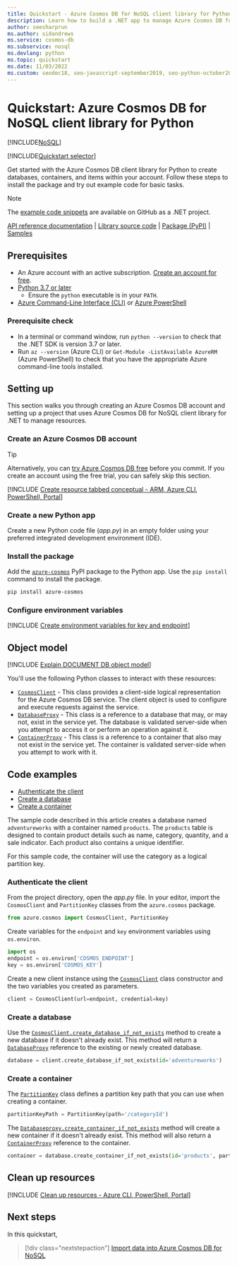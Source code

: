 ```yaml
---
title: Quickstart - Azure Cosmos DB for NoSQL client library for Python
description: Learn how to build a .NET app to manage Azure Cosmos DB for NoSQL account resources and data in this quickstart.
author: seesharprun
ms.author: sidandrews
ms.service: cosmos-db
ms.subservice: nosql
ms.devlang: python
ms.topic: quickstart
ms.date: 11/03/2022
ms.custom: seodec18, seo-javascript-september2019, seo-python-october2019, devx-track-python, mode-api, ignite-2022, cosmos-dev-refresh, cosmos-dev-dotnet-path
---
```


# Quickstart: Azure Cosmos DB for NoSQL client library for Python

[!INCLUDE[NoSQL](../includes/appliesto-nosql.md)]

[!INCLUDE[Quickstart selector](includes/quickstart-selector.md)]

Get started with the Azure Cosmos DB client library for Python to create databases, containers, and items within your account. Follow these steps to install the package and try out example code for basic tasks.

> [!NOTE]
> The [example code snippets](https://github.com/azure-samples/cosmos-db-nosql-python-samples) are available on GitHub as a .NET project.

[API reference documentation](/python/api/azure-cosmos/azure.cosmos) | [Library source code](https://github.com/azure/azure-sdk-for-python/tree/main/sdk/cosmos/azure-cosmos) | [Package (PyPI)](https://pypi.org/project/azure-cosmos) | [Samples](samples-python.md)

## Prerequisites

- An Azure account with an active subscription. [Create an account for free](https://aka.ms/trycosmosdb).
- [Python 3.7 or later](https://www.python.org/downloads/)
  - Ensure the `python` executable is in your `PATH`.
- [Azure Command-Line Interface (CLI)](/cli/azure/) or [Azure PowerShell](/powershell/azure/)

### Prerequisite check

- In a terminal or command window, run ``python --version`` to check that the .NET SDK is version 3.7 or later.
- Run ``az --version`` (Azure CLI) or ``Get-Module -ListAvailable AzureRM`` (Azure PowerShell) to check that you have the appropriate Azure command-line tools installed.

## Setting up

This section walks you through creating an Azure Cosmos DB account and setting up a project that uses Azure Cosmos DB for NoSQL client library for .NET to manage resources.

### Create an Azure Cosmos DB account

> [!TIP]
> Alternatively, you can [try Azure Cosmos DB free](../try-free.md) before you commit. If you create an account using the free trial, you can safely skip this section.

[!INCLUDE [Create resource tabbed conceptual - ARM, Azure CLI, PowerShell, Portal](./includes/create-resources.md)]

### Create a new Python app

Create a new Python code file (*app.py*) in an empty folder using your preferred integrated development environment (IDE).

### Install the package

Add the [`azure-cosmos`](https://pypi.org/project/azure-cosmos) PyPI package to the Python app. Use the `pip install` command to install the package.

```bash
pip install azure-cosmos
```

### Configure environment variables

[!INCLUDE [Create environment variables for key and endpoint](./includes/environment-variables.md)]

## Object model

[!INCLUDE [Explain DOCUMENT DB object model](./includes/object-model.md)]

You'll use the following Python classes to interact with these resources:

- [``CosmosClient``](/python/api/azure-cosmos/azure.cosmos.cosmos_client.cosmosclient) - This class provides a client-side logical representation for the Azure Cosmos DB service. The client object is used to configure and execute requests against the service.
- [``DatabaseProxy``](/python/api/azure-cosmos/azure.cosmos.database.databaseproxy) - This class is a reference to a database that may, or may not, exist in the service yet. The database is validated server-side when you attempt to access it or perform an operation against it.
- [``ContainerProxy``](/python/api/azure-cosmos/azure.cosmos.container.containerproxy) - This class is a reference to a container that also may not exist in the service yet. The container is validated server-side when you attempt to work with it.

## Code examples

- [Authenticate the client](#authenticate-the-client)
- [Create a database](#create-a-database)
- [Create a container](#create-a-container)

The sample code described in this article creates a database named ``adventureworks`` with a container named ``products``. The ``products`` table is designed to contain product details such as name, category, quantity, and a sale indicator. Each product also contains a unique identifier.

For this sample code, the container will use the category as a logical partition key.

### Authenticate the client

From the project directory, open the *app.py* file. In your editor, import the `CosmosClient` and `PartitionKey` classes from the `azure.cosmos` package.

```python
from azure.cosmos import CosmosClient, PartitionKey
```

Create variables for the `endpoint` and `key` environment variables using `os.environ`.

```python
import os
endpoint = os.environ['COSMOS_ENDPOINT']
key = os.environ['COSMOS_KEY']
```

Create a new client instance using the [`CosmosClient`](/python/api/azure-cosmos/azure.cosmos.cosmos_client.cosmosclient) class constructor and the two variables you created as parameters.

```python
client = CosmosClient(url=endpoint, credential=key)
```

### Create a database

Use the [`CosmosClient.create_database_if_not_exists`](/python/api/azure-cosmos/azure.cosmos.cosmos_client.cosmosclient#azure-cosmos-cosmos-client-cosmosclient-create-database-if-not-exists) method to create a new database if it doesn't already exist. This method will return a [`DatabaseProxy`](/python/api/azure-cosmos/azure.cosmos.databaseproxy) reference to the existing or newly created database.

```python
database = client.create_database_if_not_exists(id='adventureworks')
```

### Create a container

The [`PartitionKey`](/python/api/azure-cosmos/azure.cosmos.partitionkey) class defines a partition key path that you can use when creating a container.

```python
partitionKeyPath = PartitionKey(path='/categoryId')
```

The [`Databaseproxy.create_container_if_not_exists`](/python/api/azure-cosmos/azure.cosmos.databaseproxy#azure-cosmos-databaseproxy-create-container-if-not-exists) method will create a new container if it doesn't already exist. This method will also return a [`ContainerProxy`](/python/api/azure-cosmos/azure.cosmos.containerproxy) reference to the container.

```python
container = database.create_container_if_not_exists(id='products', partition_key=partitionKeyPath,offer_throughput=400)
```

## Clean up resources

[!INCLUDE [Clean up resources - Azure CLI, PowerShell, Portal](./includes/clean-up-resources.md)]

## Next steps

In this quickstart,

> [!div class="nextstepaction"]
> [Import data into Azure Cosmos DB for NoSQL](../import-data.md)
